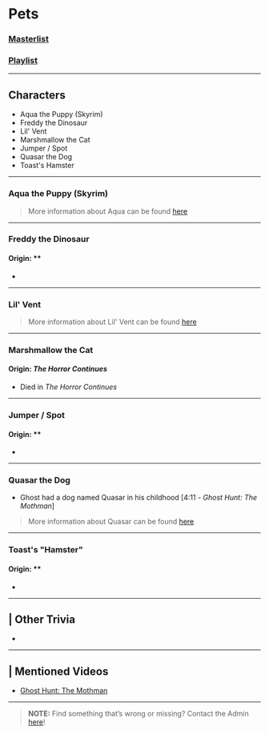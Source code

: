 # Pets  
### [Masterlist]()
### [Playlist]()

----

## Characters
- Aqua the Puppy \(Skyrim)
- Freddy the Dinosaur
- Lil' Vent
- Marshmallow the Cat
- Jumper / Spot
- Quasar the Dog
- Toast's Hamster

----

### Aqua the Puppy \(Skyrim)
> More information about Aqua can be found [here](6.Series/Tale_Series/Skyrim_Tale.html)

----

### Freddy the Dinosaur
#### Origin: **
- 

----

### Lil' Vent
> More information about Lil' Vent can be found [here](6.Series/Tale_Series/Skyrim_Tale/html)

----

### Marshmallow the Cat
#### Origin: *The Horror Continues*
- Died in *The Horror Continues*

----

### Jumper / Spot
#### Origin: **
- 

----

### Quasar the Dog
- Ghost had a dog named Quasar in his childhood \[4:11 - *Ghost Hunt: The Mothman*]
> More information about Quasar can be found [here](6.Series/Tale_Series/Skyrim_Tale.html)

----

### Toast's "Hamster"
#### Origin: **
- 

----

## | Other Trivia  
- 

----

## | Mentioned Videos
- [Ghost Hunt: The Mothman](https://youtu.be/np-IMVWwpEs)

----

> **NOTE:** Find something that’s wrong or missing? Contact the Admin [here](../chapter_2.html)!